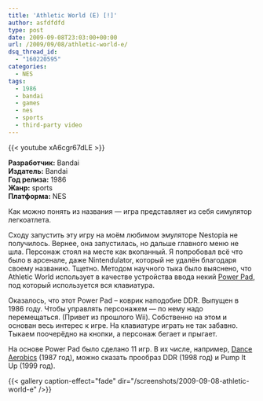 ```yaml
---
title: 'Athletic World (E) [!]'
author: asfdfdfd
type: post
date: 2009-09-08T23:03:00+00:00
url: /2009/09/08/athletic-world-e/
dsq_thread_id:
  - "160220595"
categories:
  - NES
tags:
  - 1986
  - bandai
  - games
  - nes
  - sports
  - third-party video
---
```

{{< youtube xA6cgr67dLE >}}

**Разработчик:** Bandai  
**Издатель:** Bandai  
**Год релиза:** 1986  
**Жанр:** sports  
**Платформа:** NES

Как можно понять из названия — игра представляет из себя симулятор легкоатлета.

Сходу запустить эту игру на моём любимом эмуляторе Nestopia не получилось. Вернее, она запустилась, но дальше главного меню не шла. Персонаж стоял на месте как вкопанный. Я попробовал всё что было в арсенале, даже Nintendulator, который не удалён благодаря своему названию. Тщетно. Методом научного тыка было выяснено, что Athletic World использует в качестве устройства ввода некий [Power Pad][1], под который используется вся клавиатура.

Оказалось, что этот Power Pad – коврик наподобие DDR. Выпущен в 1986 году. Чтобы управлять персонажем — по нему надо перемещаться. (Привет из прошлого Wii). Собственно на этом и основан весь интерес к игре. На клавиатуре играть не так забавно. Тыкаем поочерёдно на кнопки, а персонаж бегает и прыгает.

На основе Power Pad было сделано 11 игр. В их числе, например, [Dance Aerobics][2] (1987 год), можно сказать прообраз DDR (1998 год) и Pump It Up (1999 год).

<!--more-->

{{< gallery caption-effect="fade" dir="/screenshots/2009-09-08-athletic-world-e" />}}

 [1]: http://en.wikipedia.org/wiki/Power_Pad
 [2]: http://en.wikipedia.org/wiki/Dance_Aerobics